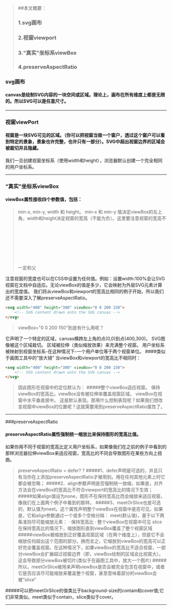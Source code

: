 > ##本文概要：
> ### 1.svg画布
> ### 2.视窗viewport
> ### 3.“真实”坐标系viewBox
> ### 4.preserveAspectRatio

### svg画布
#### canvas是绘制SVG内容的一块空间或区域。理论上，画布在所有维度上都是无限的。所以SVG可以是任意尺寸。


---
### 视窗viewPort
#### 视窗是一块SVG可见的区域。（你可以把视窗当做一个窗户，透过这个窗户可以看到特定的景象，景象也许完整，也许只有一部分）。SVG中超出视窗边界的区域会被裁切并且隐藏。
我们一旦创建视窗坐标系（使用width和height），浏览器默认创建一个完全相同的用户坐标系。

---
### “真实”坐标系viewBox
#### viewBox属性接收四个参数值，包括：
> min-x, min-y, width 和 height。
min-x 和 min-y 值决定viewBox的左上角，width和height决定视窗的宽高（不能为负）。这里要注意视窗的宽高不一定和父<svg>元素的宽高一样。

注意视窗的宽度也可以在CSS中设置为任何值。例如：设置width:100%会让SVG视窗在文档中自适应。无论viewBox的值是多少，它会映射为外层SVG元素计算出的宽度值。
我们将从viewBox和viewport的宽高比相同的例子开始，所以我们还不需要深入了解preserveAspectRatio。
```html
<svg width="400" height="300" viewBox="0 0 200 150">
    <!-- SVG content drawn onto the SVG canvas -->
</svg>
```
> viewBox="0 0 200 150"到底有什么用呢？

 它声明了一个特定的区域，canvas横跨左上角的点(0,0)到点(400,300)。
 SVG图像被这个区域裁切。
 区域被拉伸（类似缩放效果）来充满整个视窗。
 用户坐标系被映射到视窗坐标系-在这种情况下-一个用户单位等于两个视窗单位。
####类似于画图工具中的“放大镜”
当viewBox和viewport的宽高比不相同时：
```html
<svg width="400" height="300" viewBox="0 0 200 150">
    <!-- SVG content drawn onto the SVG canvas -->
</svg>
```
> 因此图形在视窗中的定位默认为：
#####整个viewBox适应视窗。
保持viewBox的宽高比。viewBox没有被拉伸来覆盖视窗区域。
viewBox在视窗中水平垂直居中。
这是默认表现。那用什么控制表现呢？如果我们想改变视窗中viewBox的位置呢？这就需要用到preserveAspectRatio属性了。
---
###preserveAspectRatio
#### preserveAspectRatio属性强制统一缩放比来保持图形的宽高比值。
如果你用不同于视窗的宽高比定义用户坐标系，如果像我们在之前的例子中看到的那样浏览器拉伸viewBox来适应视窗，宽高比的不同会导致图形在某些方向上扭曲。
> preserveAspectRatio = defer? <align> <meetOrSlice>?
#####1、defer声明是可选的，并且只有当你在<image>上添加preserveAspectRatio才被用到。用在任何其他元素上时它都会被忽略；
#####2、align参数声明是否强制统一放缩，如果是，对齐方法会在viewBox的宽高比不符合viewport的宽高比的情况下生效；
#####如果align值设为none，图形不在保持宽高比而会缩放来适应视窗，像我们在上面两个例子中看到的那样。
#####3、meetOrSlice也是可选的，默认值为meet。这个属性声明整个viewBox在视窗中是否可见。如果是，它和align参数通过一个或多个空格分隔：
> meet(默认值)，基于以下两条准则尽可能缩放元素：
  · 保持宽高比
  · 整个viewBox在视窗中可见
> slice 在保持宽高比的情况下，缩放图形直到viewBox覆盖了整个视窗区域
#####viewBox被缩放到正好覆盖视窗区域（在两个维度上），但是它不会缩放任何超出这个范围的部分。换而言之，它缩放到viewBox的宽高可以正好完全覆盖视窗。在这种情况下，如果viewBox的宽高比不适合视窗，一部分viewBox会扩展超过视窗边界（即，viewBox绘制的区域会比视窗大）。这会导致部分viewBox被切片(类似于在画图工具中，放大一个图片)
#####所以，meetOrSlice被用来声明viewBox是否会被完全包含在视窗中，或者它是否应该尽可能缩放来覆盖整个视窗，甚至意味着部分的viewBox会被“slice”

#####可以把meetOrSlice的值类比于background-size的contain和cover值;它们非常类似。meet类似于contain，slice类似于cover。

---
